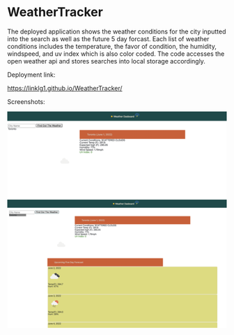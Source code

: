 # WeatherTracker

The deployed application shows the weather conditions for the city inputted into the search as well as the future 5 day forcast. Each list of weather conditions includes the temperature, the favor of condition, the humidity, windspeed, and uv index which is also color coded. The code accesses the open weather api and stores searches into local storage accordingly.


Deployment link:

https://linklg1.github.io/WeatherTracker/


Screenshots:

![alt text](assets/images/Screenshot1.png)
![alt text](assets/images/Screenshot2.png)